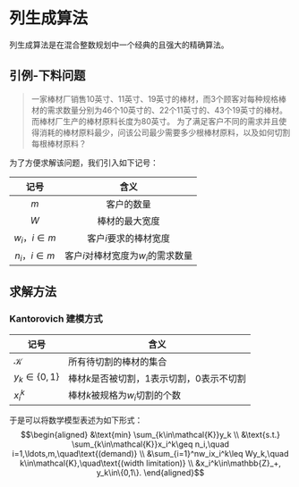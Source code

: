 # 列生成算法
列生成算法是在混合整数规划中一个经典的且强大的精确算法。

## 引例-下料问题
>一家棒材厂销售10英寸、11英寸、19英寸的棒材，而3个顾客对每种规格棒材的需求数量分别为46个10英寸的、22个11英寸的、43个19英寸的棒材。而棒材厂生产的棒材原料长度为80英寸。
> 为了满足客户不同的需求并且使得消耗的棒材原料最少，问该公司最少需要多少根棒材原料，以及如何切割每根棒材原料？

为了方便求解该问题，我们引入如下记号：

|      记号      |      含义      |
|:------------:|:------------:|
|     $m$      |    客户的数量     |
|     $W$      |   棒材的最大宽度    |
| $w_i，i\in m$ | 客户$i$要求的棒材宽度 |
| $n_i，i\in m$ | 客户$i$对棒材宽度为$w_i$的需求数量 |
## 求解方法
### Kantorovich 建模方式
| 记号 | 含义|
|---|---|
|$\mathcal{K}$| 所有待切割的棒材的集合|
|$y_k\in\{0,1\}$|棒材$k$是否被切割，1表示切割，0表示不切割|
|$x_i^k$| 棒材$k$被规格为$w_i$切割的个数|

于是可以将数学模型表述为如下形式：
$$\begin{aligned}
&\text{min} \sum_{k\in\mathcal{K}}y_k \\
&\text{s.t.} \sum_{k\in\mathcal{K}}x_i^k\geq n_i,\quad i=1,\ldots,m,\quad\text{(demand)} \\
&\sum_{i=1}^nw_ix_i^k\leq Wy_k,\quad k\in\mathcal{K},\quad\text{(width limitation)} \\
&x_i^k\in\mathbb{Z}_+, y_k\in\{0,1\}.
\end{aligned}$$
